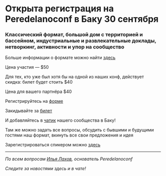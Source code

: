 # Открыта регистрация на **Peredelanoconf** в Баку 30 сентября

### Классический формат, большой дом с территорией и бассейном, индустриальные и развлекательные доклады, нетворкинг, активности и упор на сообщество

Больше информации о формате можно найти [здесь](/./confs/standard.md)

Цена участия — $50

Для тех, кто уже был хотя бы на одной из наших конф, действует скидка: билет будет стоить $40

Цена для вашего партнёра $40

Регистрируйтесь на [форме]( https://docs.google.com/forms/d/1J4FHjbVGuzgA6cTRa19vHKSSGTTwZ_V_gRCajKtj1JY)

Закидывайте за [билет](/./guides/how-to-pay.md)

И добавляйтесь в [чатик](https://t.me/peredelanoconfbaku) нашего сообщества в Баку! 

Там же можно задать все вопросы, обсудить с бывшими и будущими гостями наш формат, вкинуть все свои предложения и идея

Зарегистрироваться спикером можно [здесь](/./guides/tech-speech.md)

---

_По всем вопросам [Илья Лахов](https://t.me/ilakhov), основатель Peredelanoconf_

_Следите за новостями здесь и в чате!_
